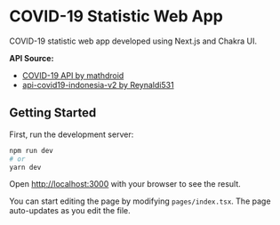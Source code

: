 # COVID-19 Statistic Web App

COVID-19 statistic web app developed using Next.js and Chakra UI.

**API Source:**

- [COVID-19 API by mathdroid](https://github.com/mathdroid/covid-19-api)
- [api-covid19-indonesia-v2 by Reynaldi531](https://github.com/Reynadi531/api-covid19-indonesia-v2)

## Getting Started

First, run the development server:

```bash
npm run dev
# or
yarn dev
```

Open [http://localhost:3000](http://localhost:3000) with your browser to see the result.

You can start editing the page by modifying `pages/index.tsx`. The page auto-updates as you edit the file.
